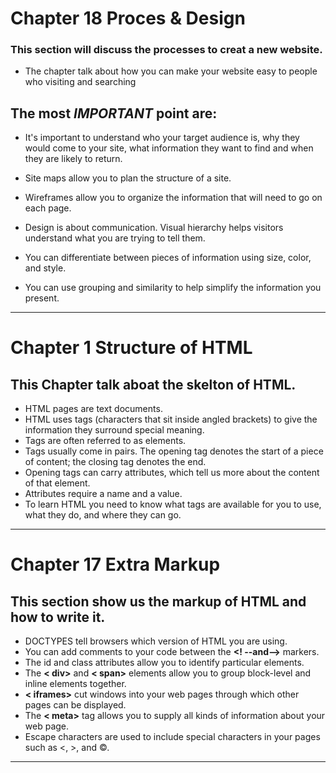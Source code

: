 # Chapter 18 Proces & Design
### This section will discuss the processes to creat a new website. 
 * The chapter talk about how you can make your website easy to people who visiting and searching

## The most *IMPORTANT* point are:
 * It's important to understand who your target audience
is, why they would come to your site, what information
they want to find and when they are likely to return.

  * Site maps allow you to plan the structure of a site.
  * Wireframes allow you to organize the information that
will need to go on each page.
  * Design is about communication. Visual hierarchy helps
visitors understand what you are trying to tell them.
  * You can differentiate between pieces of information
using size, color, and style.
  * You can use grouping and similarity to help simplify
the information you present.
------------
# Chapter 1 Structure of HTML
## This Chapter talk aboat the skelton of HTML.
 * HTML pages are text documents.
 * HTML uses tags (characters that sit inside angled
brackets) to give the information they surround special
meaning.
 * Tags are often referred to as elements.
 * Tags usually come in pairs. The opening tag denotes
the start of a piece of content; the closing tag denotes
the end.
 * Opening tags can carry attributes, which tell us more
about the content of that element.
 * Attributes require a name and a value.
 * To learn HTML you need to know what tags are
available for you to use, what they do, and where they
can go.
-----------
# Chapter 17 Extra Markup
## This section show us the markup of HTML and how to write it.
 * DOCTYPES tell browsers which version of HTML you
are using.
 * You can add comments to your code between the
**<! --and-->** markers.
 * The id and class attributes allow you to identify
particular elements.
 * The **< div>** and **< span>** elements allow you to group
block-level and inline elements together.
* **< iframes>** cut windows into your web pages through
which other pages can be displayed.
 * The **< meta>** tag allows you to supply all kinds of
information about your web page.
 * Escape characters are used to include special
characters in your pages such as <, >, and ©.
---------
